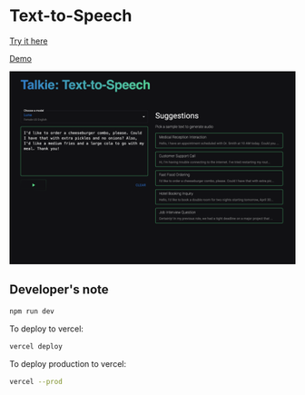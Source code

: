 # Text-to-Speech


[Try it here](https://tts-nextjs-mui.vercel.app/)

[Demo](https://youtu.be/GgT_tOflNSE)

![preview](public/assets/preview2.png)


## Developer's note

```bash
npm run dev
```

To deploy to vercel:
```bash
vercel deploy
```

To deploy production to vercel:
```bash
vercel --prod
```